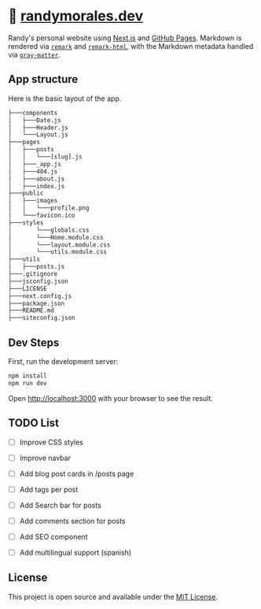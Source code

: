 # :rocket: [randymorales.dev](https://randymorales.dev)

Randy's personal website using [Next.js](https://nextjs.org/) and [GitHub Pages](https://pages.github.com/). Markdown is rendered via [`remark`](https://remark.js.org/) and [`remark-html`](https://github.com/remarkjs/remark-html), with the Markdown metadata handled via [`gray-matter`](https://github.com/jonschlinkert/gray-matter).


## App structure

Here is the basic layout of the app.

```txt
├───components
│   ├───Date.js
│   ├───Header.js
│   └───Layout.js
├───pages
│   ├───posts
│   │   └───[slug].js
│   ├───_app.js
│   ├───404.js
│   ├───about.js
│   ├───index.js
├───public
│   ├───images
│   │   └───profile.png
│   └───favicon.ico
├───styles
│       └───globals.css
│       └───Home.module.css
│       └───layout.module.css
│       └───utils.module.css
├───utils
│   ├───posts.js
├───.gitignore
├───jsconfig.json
├───LICENSE
├───next.config.js
├───package.json
├───README.md
├───siteconfig.json
```

## Dev Steps

First, run the development server:

```bash
npm install
npm run dev
```

Open [http://localhost:3000](http://localhost:3000) with your browser to see the result.


## TODO List

- [ ] Improve CSS styles
- [ ] Improve navbar
- [ ] Add blog post cards in /posts page
- [ ] Add tags per post
- [ ] Add Search bar for posts
- [ ] Add comments section for posts
- [ ] Add SEO component
- [ ] Add multilingual support (spanish)


## License

This project is open source and available under the [MIT License](LICENSE).